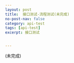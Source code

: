 ```yaml
---
layout: post
title:  接口测试-流程测试(未完成)
no-post-nav: false
category: api-test
tags: [api-test]
excerpt: 接口测试


---
```





(未完成)


